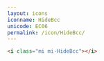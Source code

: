 ```yaml
---
layout: icons
iconname: HideBcc
unicode: EC06
permalink: /icon/HideBcc/
---
```


``` html
<i class="mi mi-HideBcc"></i>
```
